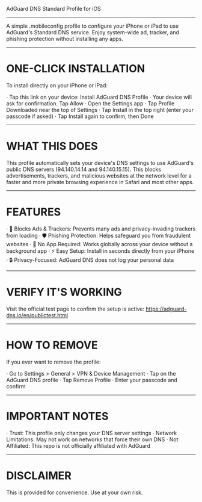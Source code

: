 AdGuard DNS Standard Profile for iOS

---

A simple .mobileconfig profile to configure your iPhone or iPad to use AdGuard's Standard DNS service. Enjoy system-wide ad, tracker, and phishing protection without installing any apps.

---

# ONE-CLICK INSTALLATION #

To install directly on your iPhone or iPad:

· Tap this link on your device: Install AdGuard DNS Profile
· Your device will ask for confirmation. Tap Allow
· Open the Settings app
· Tap Profile Downloaded near the top of Settings
· Tap Install in the top right (enter your passcode if asked)
· Tap Install again to confirm, then Done

---

# WHAT THIS DOES #

This profile automatically sets your device's DNS settings to use AdGuard's public DNS servers (94.140.14.14 and 94.140.15.15). This blocks advertisements, trackers, and malicious websites at the network level for a faster and more private browsing experience in Safari and most other apps.

---

# FEATURES #

· 🚫 Blocks Ads & Trackers: Prevents many ads and privacy-invading trackers from loading
· 🛡️ Phishing Protection: Helps safeguard you from fraudulent websites
· 📱 No App Required: Works globally across your device without a background app
· ⚡ Easy Setup: Install in seconds directly from your iPhone
· 🔒 Privacy-Focused: AdGuard DNS does not log your personal data

---

# VERIFY IT'S WORKING #

Visit the official test page to confirm the setup is active:
https://adguard-dns.io/en/publictest.html

---

# HOW TO REMOVE #

If you ever want to remove the profile:

· Go to Settings > General > VPN & Device Management
· Tap on the AdGuard DNS profile
· Tap Remove Profile
· Enter your passcode and confirm

---

# IMPORTANT NOTES #

· Trust: This profile only changes your DNS server settings
· Network Limitations: May not work on networks that force their own DNS
· Not Affiliated: This repo is not officially affiliated with AdGuard

---

# DISCLAIMER #

This is provided for convenience. Use at your own risk.